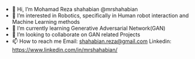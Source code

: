 - 👋 Hi, I’m Mohamad Reza shahabian @mrshahabian
- 👀 I’m interested in Robotics, specifically in Human robot interaction and Machine Learning methods
- 🌱 I’m currently learning Generative Adversarial Network(GAN)
- 💞️ I’m looking to collaborate on GAN related Projects
- 📫 How to reach me Email: shahabian.reza@gmail.com Linkedin: https://www.linkedin.com/in/mrshahabian/  

<!---
mrshahabian/mrshahabian is a ✨ special ✨ repository because its `README.md` (this file) appears on your GitHub profile.
You can click the Preview link to take a look at your changes.
--->
